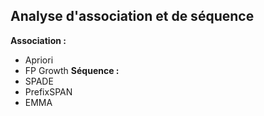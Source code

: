## Analyse d'association et de séquence

**Association :**
- Apriori
- FP Growth
**Séquence :**
- SPADE
- PrefixSPAN
- EMMA